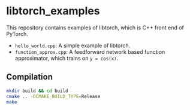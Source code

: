 # libtorch_examples
This repository contains examples of libtorch, which is C++ front end of PyTorch.
* `hello_world.cpp`: A simple example of libtorch.
* `function_approx.cpp`: A feedforward network based function approximator, which trains on `y = cos(x)`.

## Compilation
```bash
mkdir build && cd build
cmake .. -DCMAKE_BUILD_TYPE=Release
make
```
